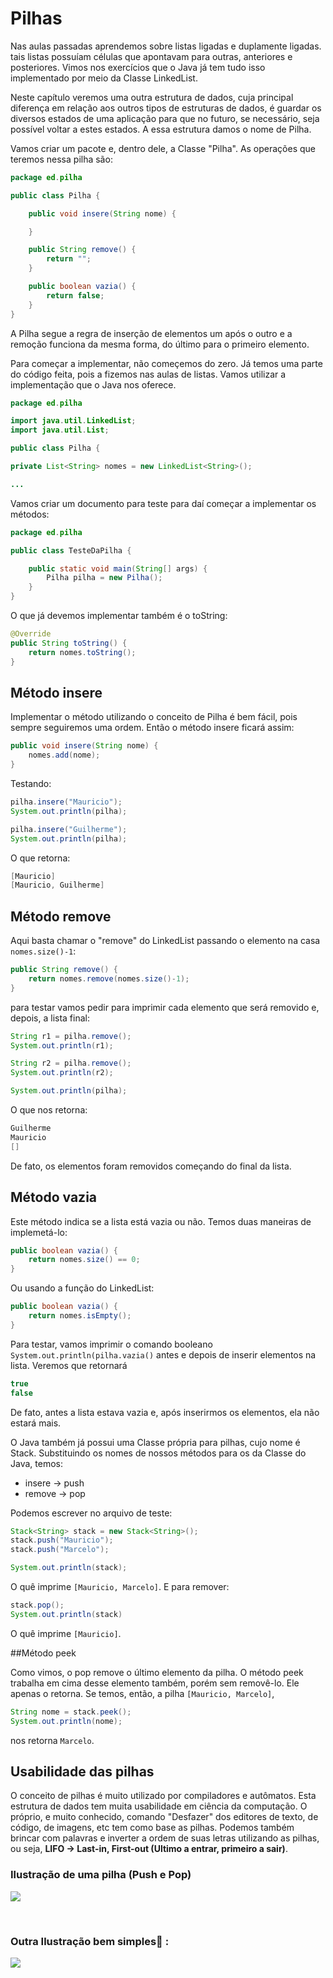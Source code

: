 # Pilhas

Nas aulas passadas aprendemos sobre listas ligadas e duplamente ligadas. tais listas possuíam células que apontavam para outras, anteriores e posteriores. Vimos nos exercícios que o Java já tem tudo isso implementado por meio da Classe LinkedList.

Neste capítulo veremos uma outra estrutura de dados, cuja principal diferença em relação aos outros tipos de estruturas de dados, é guardar os diversos estados de uma aplicação para que no futuro, se necessário, seja possível voltar a estes estados. A essa estrutura damos o nome de Pilha.

Vamos criar um pacote e, dentro dele, a Classe "Pilha". As operações que teremos nessa pilha são:
```java
package ed.pilha

public class Pilha {

    public void insere(String nome) {

    }

    public String remove() {
        return "";
    }

    public boolean vazia() {
        return false;
    }
}
```
A Pilha segue a regra de inserção de elementos um após o outro e a remoção funciona da mesma forma, do último para o primeiro elemento.

Para começar a implementar, não começemos do zero. Já temos uma parte do código feita, pois a fizemos nas aulas de listas. Vamos utilizar a implementação que o Java nos oferece.
```java
package ed.pilha

import java.util.LinkedList;
import java.util.List;

public class Pilha {

private List<String> nomes = new LinkedList<String>();

...
```
Vamos criar um documento para teste para daí começar a implementar os métodos:
```java
package ed.pilha

public class TesteDaPilha {

    public static void main(String[] args) {
        Pilha pilha = new Pilha();
    }
}
```
O que já devemos implementar também é o toString:
```java
@Override
public String toString() {
    return nomes.toString();
}
```
## Método insere

Implementar o método utilizando o conceito de Pilha é bem fácil, pois sempre seguiremos uma ordem. Então o método insere ficará assim:
```java
public void insere(String nome) {
    nomes.add(nome);    
}
```
Testando:
```java
pilha.insere("Mauricio");
System.out.println(pilha);

pilha.insere("Guilherme");
System.out.println(pilha);
```
O que retorna:
```java
[Mauricio]
[Mauricio, Guilherme]
```
## Método remove

Aqui basta chamar o "remove" do LinkedList passando o elemento na casa ```nomes.size()-1```:
```java
public String remove() {
    return nomes.remove(nomes.size()-1);
}
```
para testar vamos pedir para imprimir cada elemento que será removido e, depois, a lista final:
```java
String r1 = pilha.remove();
System.out.println(r1);

String r2 = pilha.remove();
System.out.println(r2);

System.out.println(pilha);
```
O que nos retorna:
```java
Guilherme
Mauricio
[]
```
De fato, os elementos foram removidos começando do final da lista.

## Método vazia

Este método indica se a lista está vazia ou não. Temos duas maneiras de implemetá-lo:
```java
public boolean vazia() {
    return nomes.size() == 0;
}
```
Ou usando a função do LinkedList:
```java
public boolean vazia() {
    return nomes.isEmpty();
}
```
Para testar, vamos imprimir o comando booleano ```System.out.println(pilha.vazia()``` antes e depois de inserir elementos na lista. Veremos que retornará
```java
true
false
```
De fato, antes a lista estava vazia e, após inserirmos os elementos, ela não estará mais.

O Java também já possui uma Classe própria para pilhas, cujo nome é Stack. Substituindo os nomes de nossos métodos para os da Classe do Java, temos:

* insere -> push
* remove -> pop

Podemos escrever no arquivo de teste:
```java
Stack<String> stack = new Stack<String>();
stack.push("Mauricio");
stack.push("Marcelo");

System.out.println(stack);
```
O quê imprime ```[Mauricio, Marcelo]```. E para remover:
```java
stack.pop();
System.out.println(stack)
```
O quê imprime ```[Mauricio]```.

##Método peek

Como vimos, o pop remove o último elemento da pilha. O método peek trabalha em cima desse elemento também, porém sem removê-lo. Ele apenas o retorna. Se temos, então, a pilha ```[Mauricio, Marcelo]```,
```java
String nome = stack.peek();
System.out.println(nome);
```
nos retorna ```Marcelo```.
## Usabilidade das pilhas

O conceito de pilhas é muito utilizado por compiladores e autômatos. Esta estrutura de dados tem muita usabilidade em ciência da computação. O próprio, e muito conhecido, comando "Desfazer" dos editores de texto, de código, de imagens, etc tem como base as pilhas. Podemos também brincar com palavras e inverter a ordem de suas letras utilizando as pilhas, ou seja, **LIFO -> Last-in, First-out (Ultimo a entrar, primeiro a sair)**.

### Ilustração de uma pilha (Push e Pop)

![](https://osprogramadores.com/img/conteudos-de-artigos/lifo_stack.png)

<br>

### Outra Ilustração bem simples🚀  :

![](https://amadorprograma.files.wordpress.com/2021/10/pilha-push-pop.png)


















